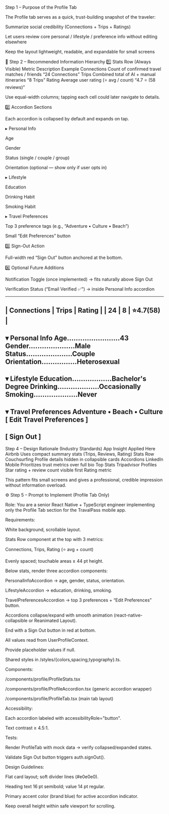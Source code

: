 Step 1 – Purpose of the Profile Tab

The Profile tab serves as a quick, trust-building snapshot of the traveler:

Summarize social credibility (Connections + Trips + Ratings)

Let users review core personal / lifestyle / preference info without editing elsewhere

Keep the layout lightweight, readable, and expandable for small screens

🧱 Step 2 – Recommended Information Hierarchy
1️⃣ Stats Row (Always Visible)
Metric	Description	Example
Connections	Count of confirmed travel matches / friends	“24 Connections”
Trips	Combined total of AI + manual itineraries	“8 Trips”
Rating	Average user rating (⭐ avg / count)	“4.7 ⭐ (58 reviews)”

Use equal-width columns; tapping each cell could later navigate to details.

2️⃣ Accordion Sections

Each accordion is collapsed by default and expands on tap.

▸ Personal Info

Age

Gender

Status (single / couple / group)

Orientation (optional — show only if user opts in)

▸ Lifestyle

Education

Drinking Habit

Smoking Habit

▸ Travel Preferences

Top 3 preference tags (e.g., “Adventure • Culture • Beach”)

Small “Edit Preferences” button

3️⃣ Sign-Out Action

Full-width red “Sign Out” button anchored at the bottom.

4️⃣ Optional Future Additions

Notification Toggle (once implemented) → fits naturally above Sign Out

Verification Status (“Email Verified ✅”) → inside Personal Info accordion

---------------------------------------------------------
| Connections |   Trips   |   Rating  |
|     24      |     8     |  ⭐4.7(58) |
---------------------------------------------------------
▾  Personal Info
   Age........................43
   Gender.....................Male
   Status.....................Couple
   Orientation................Heterosexual
---------------------------------------------------------
▾  Lifestyle
   Education..................Bachelor's Degree
   Drinking...................Occasionally
   Smoking....................Never
---------------------------------------------------------
▾  Travel Preferences
   Adventure  •  Beach  •  Culture
   [ Edit Travel Preferences ]
---------------------------------------------------------
[ Sign Out ]
---------------------------------------------------------

Step 4 – Design Rationale (Industry Standards)
App	Insight	Applied Here
Airbnb	Uses compact summary stats (Trips, Reviews, Rating)	Stats Row
Couchsurfing	Profile details hidden in collapsible cards	Accordions
LinkedIn Mobile	Prioritizes trust metrics over full bio	Top Stats
Tripadvisor Profiles	Star rating + review count visible first	Rating metric

This pattern fits small screens and gives a professional, credible impression without information overload.

⚙️ Step 5 – Prompt to Implement (Profile Tab Only)

Role:
You are a senior React Native + TypeScript engineer implementing only the Profile Tab section for the TravalPass mobile app.

Requirements:

White background, scrollable layout.

Stats Row component at the top with 3 metrics:

Connections, Trips, Rating (⭐ avg + count)

Evenly spaced; touchable areas ≥ 44 pt height.

Below stats, render three accordion components:

PersonalInfoAccordion → age, gender, status, orientation.

LifestyleAccordion → education, drinking, smoking.

TravelPreferencesAccordion → top 3 preferences + “Edit Preferences” button.

Accordions collapse/expand with smooth animation (react-native-collapsible or Reanimated Layout).

End with a Sign Out button in red at bottom.

All values read from UserProfileContext.

Provide placeholder values if null.

Shared styles in /styles/{colors,spacing,typography}.ts.

Components:

/components/profile/ProfileStats.tsx

/components/profile/ProfileAccordion.tsx (generic accordion wrapper)

/components/profile/ProfileTab.tsx (main tab layout)

Accessibility:

Each accordion labeled with accessibilityRole="button".

Text contrast ≥ 4.5:1.

Tests:

Render ProfileTab with mock data → verify collapsed/expanded states.

Validate Sign Out button triggers auth.signOut().

Design Guidelines:

Flat card layout; soft divider lines (#e0e0e0).

Heading text 16 pt semibold; value 14 pt regular.

Primary accent color (brand blue) for active accordion indicator.

Keep overall height within safe viewport for scrolling.
